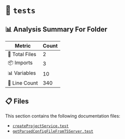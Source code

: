 # 📁 `tests`

## 📊 Analysis Summary For Folder

| Metric | Count |
|--------|-------|
| 📁 Total Files | 2 |
| 📦 Imports | 3 |
| 📊 Variables | 10 |
| 🔢 Line Count | 340 |


## 📋 Files

This section contains the following documentation files:

- [`createProjectService.test`](./createProjectService.test.md)
- [`getParsedConfigFileFromTSServer.test`](./getParsedConfigFileFromTSServer.test.md)